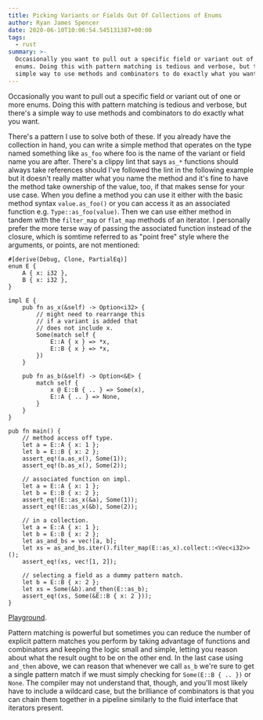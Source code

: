 ```yaml
---
title: Picking Variants or Fields Out Of Collections of Enums
author: Ryan James Spencer
date: 2020-06-10T10:06:54.545131387+00:00
tags:
  - rust
summary: >-
  Occasionally you want to pull out a specific field or variant out of one or more
  enums. Doing this with pattern matching is tedious and verbose, but there's a
  simple way to use methods and combinators to do exactly what you want.
---
```


Occasionally you want to pull out a specific field or variant out of one or more
enums. Doing this with pattern matching is tedious and verbose, but there's a
simple way to use methods and combinators to do exactly what you want.

There's a pattern I use to solve both of these. If you already have the
collection in hand, you can write a simple method that operates on the type
named something like `as_foo` where foo is the name of the variant or field name
you are after. There's a clippy lint that says `as_*` functions should always
take references should I've followed the lint in the following example but it
doesn't really matter what you name the method and it's fine to have the method
take ownership of the value, too, if that makes sense for your use case. When
you define a method you can use it either with the basic method syntax
`value.as_foo()` or you can access it as an associated function e.g.
`Type::as_foo(value)`. Then we can use either method in tandem with the
`filter_map` or `flat_map` methods of an iterator. I personally prefer the more
terse way of passing the associated function instead of the closure, which is
somtime referred to as "point free" style where the arguments, or points, are
not mentioned:

```
#[derive(Debug, Clone, PartialEq)]
enum E {
    A { x: i32 },
    B { x: i32 },
}

impl E {
    pub fn as_x(&self) -> Option<i32> {
        // might need to rearrange this
        // if a variant is added that
        // does not include x.
        Some(match self {
            E::A { x } => *x,
            E::B { x } => *x,
        })
    }

    pub fn as_b(&self) -> Option<&E> {
        match self {
            x @ E::B { .. } => Some(x),
            E::A { .. } => None,
        }
    }
}

pub fn main() {
    // method access off type.
    let a = E::A { x: 1 };
    let b = E::B { x: 2 };
    assert_eq!(a.as_x(), Some(1));
    assert_eq!(b.as_x(), Some(2));

    // associated function on impl.
    let a = E::A { x: 1 };
    let b = E::B { x: 2 };
    assert_eq!(E::as_x(&a), Some(1));
    assert_eq!(E::as_x(&b), Some(2));

    // in a collection.
    let a = E::A { x: 1 };
    let b = E::B { x: 2 };
    let as_and_bs = vec![a, b];
    let xs = as_and_bs.iter().filter_map(E::as_x).collect::<Vec<i32>>();
    assert_eq!(xs, vec![1, 2]);

    // selecting a field as a dummy pattern match.
    let b = E::B { x: 2 };
    let xs = Some(&b).and_then(E::as_b);
    assert_eq!(xs, Some(&E::B { x: 2 }));
}
```

[Playground](https://play.rust-lang.org/?version=stable&mode=debug&edition=2018&gist=5bb110c4a9981caa3bc3317b9e2350c3).

Pattern matching is powerful but sometimes you can reduce the number of explicit
pattern matches you perform by taking advantage of functions and combinators and
keeping the logic small and simple, letting you reason about what the result
ought to be on the other end. In the last case using `and_then` above, we can
reason that whenever we call `as_b` we're sure to get a single pattern match if
we must simply checking for `Some(E::B { .. })` or `None`. The compiler may not
understand that, though, and you'll most likely have to include a wildcard case,
but the brilliance of combinators is that you can chain them together in a
pipeline similarly to the fluid interface that iterators present.
